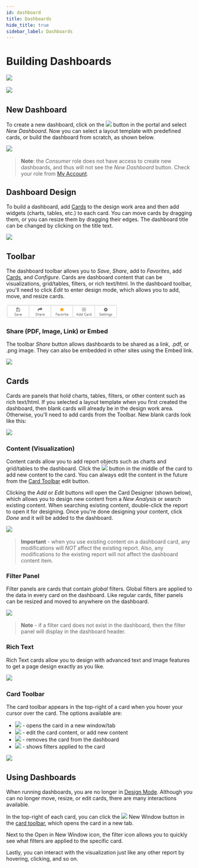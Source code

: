 ```yaml
---
id: dashboard
title: Dashboards
hide_title: true
sidebar_label: Dashboards
---
```


# Building Dashboards

![](/img/dashboard/dashboard.png)

![](/img/dashboard/dashboard_2.png)

## New Dashboard

To create a new dashboard, click on the *![](/img/portal/new.png)* button in the portal and select *New Dashboard*. Now you can select a layout template with predefined cards, or build the dashboard from scratch, as shown below.

![](/img/dashboard/layouts.png)

> **Note**: the *Consumer* role does not have access to create new dashboards, and thus will not see the *New Dashboard* button. Check your role from [My Account](portal.md#user).

## Dashboard Design

To build a dashboard, add [Cards](#cards) to the design work area and then add widgets (charts, tables, etc.) to each card. You can move cards by dragging them, or you can resize them by dragging their edges. The dashboard title can be changed by clicking on the title text.

![](/img/dashboard/design.png)

## Toolbar

The dashboard toolbar allows you to *Save*, *Share*, add to *Favorites*, add [Cards](#cards), and *Configure*. Cards are dashboard content that can be visualizations, grid/tables, filters, or rich text/html. In the dashboard toolbar, you'll need to click *Edit* to enter design mode, which allows you to add, move, and resize cards.

*![](/img/dashboard/toolbar.png)*

### Share (PDF, Image, Link) or Embed

The toolbar *Share* button allows dashboards to be shared as a link, .pdf, or .png image. They can also be embedded in other sites using the Embed link.

![](/img/dashboard/share.png)

## Cards

Cards are panels that hold charts, tables, filters, or other content such as rich text/html. If you selected a layout template when you first created the dashboard, then blank cards will already be in the design work area. Otherwise, you'll need to add cards from the Toolbar. New blank cards look like this:

*![](/img/dashboard/card.png)*

### Content (Visualization)

Content cards allow you to add report objects such as charts and grid/tables to the dashboard. Click the *![](/img/dashboard/card_addcontent.png)* button in the middle of the card to add new content to the card. You can always edit the content in the future from the [Card Toolbar](#card-toolbar) edit button.

Clicking the *Add* or *Edit* buttons will open the Card Designer (shown below), which allows you to design new content from a *New Analysis* or search existing content. When searching existing content, double-click the report to open it for designing. Once you're done designing your content, click *Done* and it will be added to the dashboard.

![](/img/dashboard/card_designer.png)

> **Important** - when you use existing content on a dashboard card, any modifications will *NOT* affect the existing report. Also, any modifications to the existing report will not affect the dashboard content item.

### Filter Panel

Filter panels are cards that contain *global* filters. Global filters are applied to the data in every card on the dashboard. Like regular cards, filter panels can be resized and moved to anywhere on the dashboard.

![](/img/dashboard/filter_panel.png)

> **Note** - if a filter card does not exist in the dashboard, then the filter panel will display in the dashboard header.

### Rich Text

Rich Text cards allow you to design with advanced text and image features to get a page design exactly as you like.

![](/img/dashboard/card_richtext.png)

### Card Toolbar

The card toolbar appears in the top-right of a card when you hover your cursor over the card. The options available are:
* *![](/img/dashboard/card_newwindow.png)* - opens the card in a new window/tab
* *![](/img/dashboard/card_edit.png)* - edit the card content, or add new content
* *![](/img/dashboard/card_delete.png)* - removes the card from the dashboard
* *![](/img/dashboard/card_filters.png)* - shows filters applied to the card

![](/img/dashboard/card_filters_detail.png)


## Using Dashboards

When running dashboards, you are no longer in [Design Mode](#dashboard-design). Although you can no longer move, resize, or edit cards, there are many interactions available.

In the top-right of each card, you can click the *![](/img/dashboard/card_newwindow.png)* New Window button in the [card toolbar](#card-toolbar), which opens the card in a new tab.

Next to the Open in New Window icon, the filter icon allows you to quickly see what filters are applied to the specific card.

Lastly, you can interact with the visualization just like any other report by hovering, clicking, and so on.

